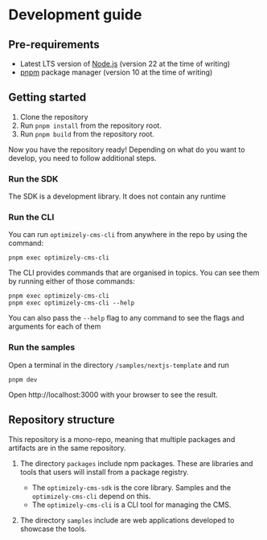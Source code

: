 # Development guide

## Pre-requirements

- Latest LTS version of [Node.js](https://nodejs.org/) (version 22 at the time of writing)
- [pnpm](https://pnpm.io) package manager (version 10 at the time of writing)

## Getting started

1. Clone the repository
2. Run `pnpm install` from the repository root.
3. Run `pnpm build` from the repository root.

Now you have the repository ready! Depending on what do you want to develop, you need to follow additional steps.

### Run the SDK

The SDK is a development library. It does not contain any runtime

### Run the CLI

You can run `optimizely-cms-cli` from anywhere in the repo by using the command:

```
pnpm exec optimizely-cms-cli
```

The CLI provides commands that are organised in topics. You can see them by running either of those commands:

```
pnpm exec optimizely-cms-cli
pnpm exec optimizely-cms-cli --help
```

You can also pass the `--help` flag to any command to see the flags and arguments for each of them

### Run the samples

Open a terminal in the directory `/samples/nextjs-template` and run

```
pnpm dev
```

Open http://localhost:3000 with your browser to see the result.

## Repository structure

This repository is a mono-repo, meaning that multiple packages and artifacts are in the same repository.

1. The directory `packages` include npm packages. These are libraries and tools that users will install from a package registry.

   - The `optimizely-cms-sdk` is the core library. Samples and the `optimizely-cms-cli` depend on this.
   - The `optimizely-cms-cli` is a CLI tool for managing the CMS.

2. The directory `samples` include are web applications developed to showcase the tools.
